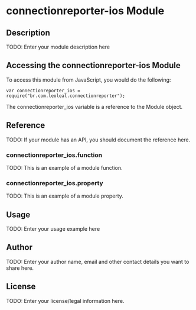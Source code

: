# connectionreporter-ios Module

## Description

TODO: Enter your module description here

## Accessing the connectionreporter-ios Module

To access this module from JavaScript, you would do the following:

    var connectionreporter_ios = require("br.com.leoleal.connectionreporter");

The connectionreporter_ios variable is a reference to the Module object.

## Reference

TODO: If your module has an API, you should document
the reference here.

### connectionreporter_ios.function

TODO: This is an example of a module function.

### connectionreporter_ios.property

TODO: This is an example of a module property.

## Usage

TODO: Enter your usage example here

## Author

TODO: Enter your author name, email and other contact
details you want to share here.

## License

TODO: Enter your license/legal information here.
